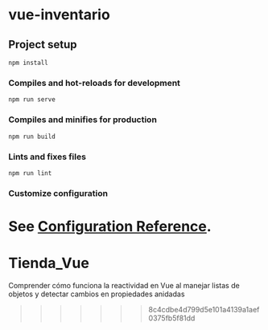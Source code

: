 # vue-inventario

## Project setup
```
npm install
```

### Compiles and hot-reloads for development
```
npm run serve
```

### Compiles and minifies for production
```
npm run build
```

### Lints and fixes files
```
npm run lint
```

### Customize configuration
See [Configuration Reference](https://cli.vuejs.org/config/).
=======
# Tienda_Vue
Comprender cómo funciona la reactividad en Vue al manejar listas de objetos y detectar cambios en propiedades anidadas
>>>>>>> 8c4cdbe4d799d5e101a4139a1aef0375fb5f81dd

